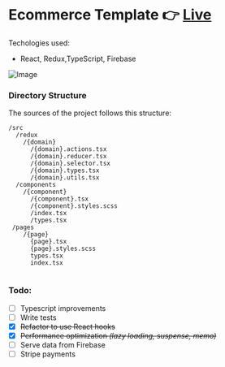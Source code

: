 # Ecommerce Template  :point_right: [Live](https://ecommerce-react-app-live.herokuapp.com/)

Techologies used: 
- React, Redux,TypeScript, Firebase

![Image](https://res.cloudinary.com/dctggpdo6/image/upload/v1581147700/git%20repos/Screenshot_from_2020-02-08_09-41-14.png)

### Directory Structure

The sources of the project follows this structure:

```
/src
  /redux
    /{domain}
      /{domain}.actions.tsx
      /{domain}.reducer.tsx
      /{domain}.selector.tsx
      /{domain}.types.tsx
      /{domain}.utils.tsx
  /components
    /{component}
      /{component}.tsx
      /{component}.styles.scss
      /index.tsx
      /types.tsx
 /pages
    /{page}
      {page}.tsx
      {page}.styles.scss
      types.tsx
      index.tsx
      
```

### Todo:

- [ ] Typescript improvements
- [ ] Write tests
- [x] ~~Refactor to use React hooks~~
- [x] ~~Performance optimization *(lazy loading, suspense, memo)*~~
- [ ] Serve data from Firebase
- [ ] Stripe payments
